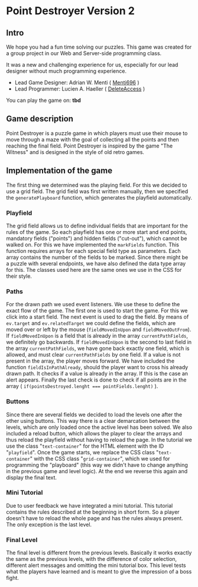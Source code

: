 # Point Destroyer Version 2

## Intro

We hope you had a fun time solving our puzzles. 
This game was created for a group project in our Web and Server-side programming class. 

It was a new and challenging experience for us, especially for our lead designer without much programming experience.

- Lead Game Designer: Adrian W. Menti ( [Menti696](https://github.com/Menti696) )
- Lead Programmer: Lucien A. Haeller ( [DeleteAccess](https://github.com/DeleteAccess) )

You can play the game on: **tbd**



## Game description

Point Destroyer is a puzzle game in which players must use their mouse to move through a maze with the goal of collecting all the points and then reaching the final field. Point Destroyer is inspired by the game "The Witness" and is designed in the style of old retro games.


## Implementation of the game

The first thing we determined was the playing field. For this we decided to use a grid field. The grid field was first written manually, then we specified the ```generatePlayboard``` function, which generates the playfield automatically. 


### Playfield

The grid field allows us to define individual fields that are important for the rules of the game. So each playfield has one or more start and end points, mandatory fields ("points") and hidden fields ("cut-out"), which cannot be walked on. For this we have implemented the ```markFields``` function. This function requires arrays for each special field type as parameters. Each array contains the number of the fields to be marked. Since there might be a puzzle with several endpoints, we have also defined the data type array for this. The classes used here are the same ones we use in the CSS for their style.


### Paths

For the drawn path we used event listeners. We use these to define the exact flow of the game. The first one is used to start the game. For this we click into a start field. The next event is used to drag the field. By means of ```ev.target``` and ```ev.relatedTarget``` we could define the fields, which are moved over or left by the mouse (```fieldMovedInUpon``` and ```fieldMovedOutFrom```). If ```fieldMovedInUpon``` is a field that is already in the array ```currentPathFields```, we definitely go backwards. If ```fieldMovedInUpon``` is the second to last field in the array ```currentPathFields```, we have gone back exactly one field, which is allowed, and must clear ```currentPathFields``` by one field. If a value is not present in the array, the player moves forward. We have included the function ```fieldIsInPathAlready```, should the player want to cross his already drawn path. It checks if a value is already in the array. If this is the case an alert appears. 
Finally the last check is done to check if all points are in the array ( ```if(pointsDestroyed.lenght === pointFields.lenght)``` ).


### Buttons

Since there are several fields we decided to load the levels one after the other using buttons. This way there is a clear demarcation between the levels, which are only loaded once the active level has been solved. We also included a reload button, which allows the player to clear the arrays and thus reload the playfield without having to reload the page. In the tutorial we use the class "```text-container```" for the HTML element with the ID "```playfield```". Once the game starts, we replace the CSS class "```text-container```" with the CSS class "```grid-container```", which we used for programming the "playboard" (this way we didn't have to change anything in the previous game and level logic). At the end we reverse this again and display the final text. 


### Mini Tutorial

Due to user feedback we have integrated a mini tutorial. This tutorial contains the rules described at the beginning in short form. So a player doesn't have to reload the whole page and has the rules always present. The only exception is the last level. 


### Final Level

The final level is different from the previous levels. Basically it works exactly the same as the previous levels, with the difference of color selection, different alert messages and omitting the mini tutorial box. This level tests what the players have learned and is meant to give the impression of a boss fight. 

